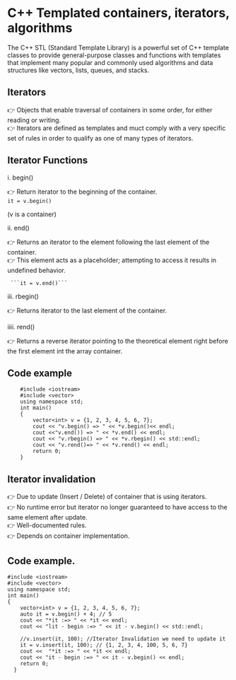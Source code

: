 # C++ Templated containers, iterators, algorithms
  The C++ STL (Standard Template Library) is a powerful set of C++ template classes to provide general-purpose classes and functions with templates that      implement many popular and commonly used algorithms and data structures like vectors, lists, queues, and stacks.

  ## Iterators
  :point_right: Objects that enable traversal of containers in some order, for either reading or writing.<br>
  :point_right: Iterators are defined as templates and muct comply with a very specific set of rules in order to qualify as one of many types of iterators.

  ## Iterator Functions
  i. begin() <br>
  
  :point_right: Return iterator to the beginning of the container.<br>
          ```it = v.begin() ```
          
   (v is a container)
    
   ii. end()<br>
   
   :point_right: Returns an iterator to the element following the last element of the container.<br>
   :point_right: This element acts as a placeholder; attempting to access it results in undefined behavior.<br>

     ```it = v.end()```
     
   iii. rbegin()<br>

   :point_right: Returns iterator to the last element of the container.<br>

   iiii. rend()<br>

   :point_right: Returns a reverse iterator pointing to the theoretical element right before the first element int the array container.

   ## Code example 

        #include <iostream>
        #include <vector>
        using namespace std;
        int main()
        {
            vector<int> v = {1, 2, 3, 4, 5, 6, 7};
            cout << "v.begin() => " << *v.begin()<< endl;
            cout <<"v.end()) => " << *v.end() << endl;
            cout << "v.rbegin() => " << *v.rbegin() << std::endl;
            cout << "v.rend()=> " << *v.rend() << endl;
            return 0;
        }
       
  ## Iterator invalidation
    
  :point_right: Due to update (Insert / Delete) of container that is using iterators.<br>
  :point_right: No runtime error but iterator no longer guaranteed to have access to the same element after update.<br>
  :point_right: Well-documented rules.<br>
  :point_right: Depends on container implementation.<br>
  
  ## Code example.
  
    #include <iostream>
    #include <vector>
    using namespace std;
    int main()
    {
        vector<int> v = {1, 2, 3, 4, 5, 6, 7};
        auto it = v.begin() + 4; // 5
        cout << "*it :=> " << *it << endl;
        cout << "lit - begin :=> " << it - v.begin() << std::endl;

        //v.insert(it, 100); //Iterator Invalidation we need to update it
        it = v.insert(it, 100); // {1, 2, 3, 4, 100, 5, 6, 7}
        cout <<  "*it :=> " << *it << endl;
        cout << "it - begin :=> " << it - v.begin() << endl;
        return 0;
      }
  
   
